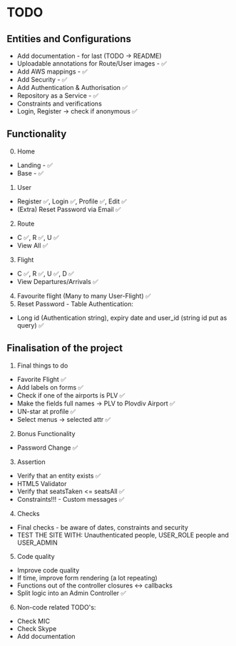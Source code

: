 # TODO

## Entities and Configurations
- Add documentation - for last (TODO -> README)
- Uploadable annotations for Route/User images - ✅
- Add AWS mappings - ✅
- Add Security - ✅
- Add Authentication & Authorisation ✅
- Repository as a Service - ✅
- Constraints and verifications
- Login, Register -> check if anonymous ✅

## Functionality
0. Home
- Landing - ✅
- Base - ✅
1. User 
- Register ✅, Login ✅, Profile ✅, Edit ✅
- (Extra) Reset Password via Email ✅
2. Route 
- C ✅, R ✅, U ✅ 
- View All ✅
3. Flight 
- C ✅, R ✅, U ✅, D ✅
- View Departures/Arrivals ✅
4. Favourite flight (Many to many User-Flight) ✅
5. Reset Password - Table Authentication:
- Long id (Authentication string), expiry date and user_id (string id put as query) ✅

## Finalisation of the project
1. Final things to do
- Favorite Flight ✅
- Add labels on forms ✅
- Check if one of the airports is PLV ✅
- Make the fields full names -> PLV to Plovdiv Airport ✅
- UN-star at profile ✅
- Select menus -> selected attr ✅

2. Bonus Functionality
- Password Change ✅

3. Assertion
- Verify that an entity exists ✅
- HTML5 Validator 
- Verify that seatsTaken <= seatsAll ✅
- Constraints!!! - Custom messages ✅

4. Checks
- Final checks - be aware of dates, constraints and security
- TEST THE SITE WITH: Unauthenticated people, USER_ROLE people and USER_ADMIN

5. Code quality
- Improve code quality
- If time, improve form rendering (a lot repeating)
- Functions out of the controller closures <-> callbacks
- Split logic into an Admin Controller ✅

6. Non-code related TODO's:
- Check MIC
- Check Skype
- Add documentation